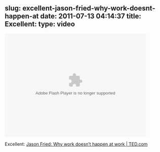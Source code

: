 slug: excellent-jason-fried-why-work-doesnt-happen-at
date: 2011-07-13 04:14:37
title: Excellent: 
type: video
---

<!--copy and paste--><object width="446" height="326"><param name="movie" value="http://video.ted.com/assets/player/swf/EmbedPlayer.swf"></param><param name="allowFullScreen" value="true" /><param name="allowScriptAccess" value="always"/><param name="wmode" value="transparent"></param><param name="bgColor" value="#ffffff"></param> <param name="flashvars" value="vu=http://video.ted.com/talks/dynamic/JasonFried_2010X-medium.flv&su=http://images.ted.com/images/ted/tedindex/embed-posters/JasonFried-2010X.embed_thumbnail.jpg&vw=432&vh=240&ap=0&ti=1014&lang=eng&introDuration=15330&adDuration=4000&postAdDuration=830&adKeys=talk=jason_fried_why_work_doesn_t_happen_at_work;year=2010;theme=not_business_as_usual;theme=a_taste_of_tedx;event=TEDxMidwest;tag=Business;tag=Culture;tag=Design;tag=Technology;tag=creativity;tag=work;&preAdTag=tconf.ted/embed;tile=1;sz=512x288;" /><embed src="http://video.ted.com/assets/player/swf/EmbedPlayer.swf" pluginspace="http://www.macromedia.com/go/getflashplayer" type="application/x-shockwave-flash" wmode="transparent" bgColor="#ffffff" width="446" height="326" allowFullScreen="true" allowScriptAccess="always" flashvars="vu=http://video.ted.com/talks/dynamic/JasonFried_2010X-medium.flv&su=http://images.ted.com/images/ted/tedindex/embed-posters/JasonFried-2010X.embed_thumbnail.jpg&vw=432&vh=240&ap=0&ti=1014&lang=eng&introDuration=15330&adDuration=4000&postAdDuration=830&adKeys=talk=jason_fried_why_work_doesn_t_happen_at_work;year=2010;theme=not_business_as_usual;theme=a_taste_of_tedx;event=TEDxMidwest;tag=Business;tag=Culture;tag=Design;tag=Technology;tag=creativity;tag=work;"></embed></object>

Excellent: [Jason Fried: Why work doesn’t happen at work | TED.com](http://www.ted.com/talks/lang/eng/jason_fried_why_work_doesn_t_happen_at_work.html)
